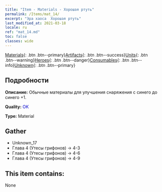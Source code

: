 ```yaml
---
title: "Item - Materials - Хорошая ртуть"
permalink: /Items/mat_14/
excerpt: "Эра хаоса  Хорошая ртуть"
last_modified_at: 2021-03-18
locale: ru
ref: "mat_14.md"
toc: false
classes: wide
---
```

 [Materials](/ru/Items/){: .btn .btn--primary}[Artifacts](/ru/Items/Artifacts/){: .btn .btn--success}[Units](/ru/Items/Units/){: .btn .btn--warning}[Heroes](/ru/Items/Heroes/){: .btn .btn--danger}[Consumables](/ru/Items/Consumables/){: .btn .btn--info}[Unknown](/ru/Items/Unknown/){: .btn .btn--primary}

## Подробности
 **Описание:** Обычные материалы для улучшения снаряжения c синего до синего +1.

 **Quality:** <span style="color: #0000CD">OK</span>

 **Type:** Material

## Gather

*    Unknown_17 
*    Глава 4 (Утесы грифонов) -> 4-3 
*    Глава 4 (Утесы грифонов) -> 4-6 
*    Глава 4 (Утесы грифонов) -> 4-9 

## This item contains:

  None

